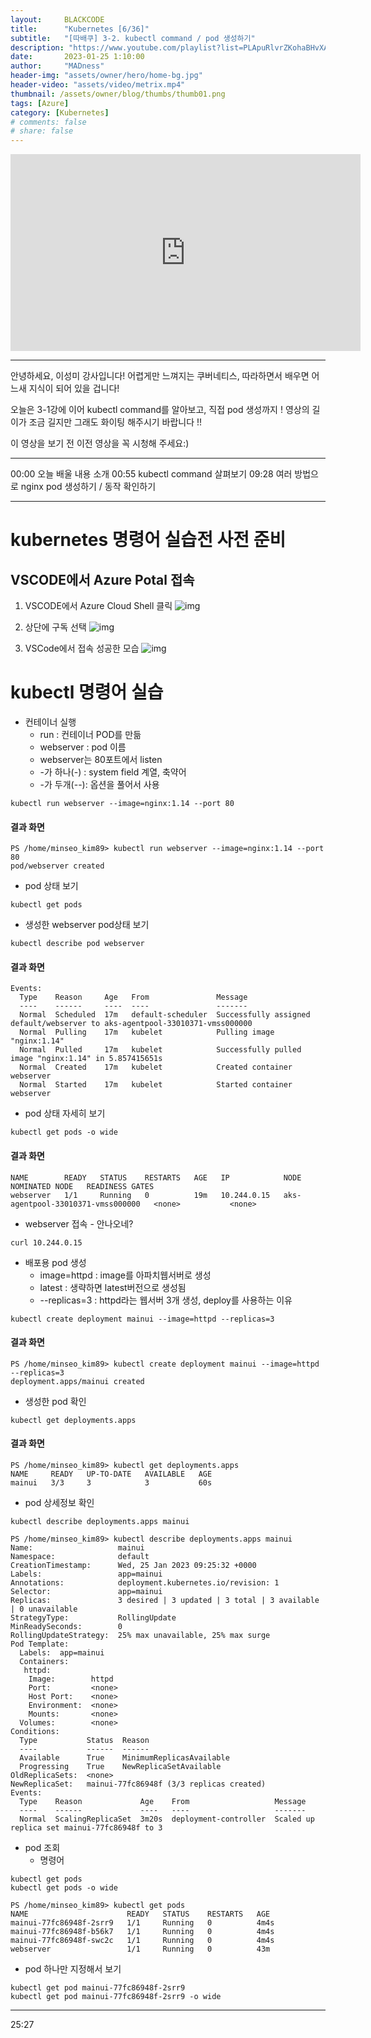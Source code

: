 ```yaml
---
layout:     BLACKCODE
title:      "Kubernetes [6/36]"
subtitle:   "[따배쿠] 3-2. kubectl command / pod 생성하기"
description: "https://www.youtube.com/playlist?list=PLApuRlvrZKohaBHvXAOhUD-RxD0uQ3z0c"
date:       2023-01-25 1:10:00
author:     "MADness"
header-img: "assets/owner/hero/home-bg.jpg"
header-video: "assets/video/metrix.mp4"
thumbnail: /assets/owner/blog/thumbs/thumb01.png
tags: [Azure]
category: [Kubernetes]
# comments: false
# share: false
---
```


<iframe width="560" height="315" src="https://www.youtube.com/embed/QGF7igBYSEI?list=PLApuRlvrZKohaBHvXAOhUD-RxD0uQ3z0c" title="[따배쿠] 3-2. kubectl command / pod 생성하기" frameborder="0" allow="accelerometer; autoplay; clipboard-write; encrypted-media; gyroscope; picture-in-picture; web-share" allowfullscreen></iframe>

---

안녕하세요, 이성미 강사입니다!
어렵게만 느껴지는 쿠버네티스,
따라하면서 배우면 어느새 지식이 되어 있을 겁니다!

오늘은 3-1강에 이어 kubectl command를 알아보고, 직접 pod 생성까지 !
영상의 길이가 조금 길지만 그래도 화이팅 해주시기 바랍니다 !!

이 영상을 보기 전 이전 영상을 꼭 시청해 주세요:)

---

00:00 오늘 배울 내용 소개
00:55 kubectl command 살펴보기
09:28 여러 방법으로 nginx pod 생성하기 / 동작 확인하기

---

# kubernetes 명령어 실습전 사전 준비

## VSCODE에서 Azure Potal 접속
1. VSCODE에서 Azure Cloud Shell 클릭
![img](./img/2023-01-25-Kubernetes-05_1.png)

2. 상단에 구독 선택
![img](./img/2023-01-25-Kubernetes-05_2.png)

3. VSCode에서 접속 성공한 모습
![img](./img/2023-01-25-Kubernetes-05_3.png)

# kubectl 명령어 실습

- 컨테이너 실행
    - run : 컨테이너 POD를 만듦
    - webserver : pod 이름
    - webserver는 80포트에서 listen
    - -가 하나(-) : system field 계열, 축약어
    - -가 두개(--): 옵션을 풀어서 사용
```
kubectl run webserver --image=nginx:1.14 --port 80
```

#### 결과 화면
```
PS /home/minseo_kim89> kubectl run webserver --image=nginx:1.14 --port 80
pod/webserver created
```

- pod 상태 보기
```
kubectl get pods
```

- 생성한 webserver pod상태 보기
```
kubectl describe pod webserver
```

#### 결과 화면
```
Events:
  Type    Reason     Age   From               Message
  ----    ------     ----  ----               -------
  Normal  Scheduled  17m   default-scheduler  Successfully assigned default/webserver to aks-agentpool-33010371-vmss000000
  Normal  Pulling    17m   kubelet            Pulling image "nginx:1.14"
  Normal  Pulled     17m   kubelet            Successfully pulled image "nginx:1.14" in 5.857415651s
  Normal  Created    17m   kubelet            Created container webserver
  Normal  Started    17m   kubelet            Started container webserver
```

- pod 상태 자세히 보기
```
kubectl get pods -o wide
```

#### 결과 화면
```
NAME        READY   STATUS    RESTARTS   AGE   IP            NODE                                NOMINATED NODE   READINESS GATES
webserver   1/1     Running   0          19m   10.244.0.15   aks-agentpool-33010371-vmss000000   <none>           <none>
```

- webserver 접속 - 안나오네?
```
curl 10.244.0.15
```

- 배포용 pod 생성
    - image=httpd : image를 아파치웹서버로 생성
    - latest : 생략하면 latest버전으로 생성됨
    - --replicas=3 : httpd라는 웹서버 3개 생성, deploy를 사용하는 이유
```
kubectl create deployment mainui --image=httpd --replicas=3
``` 

#### 결과 화면
```
PS /home/minseo_kim89> kubectl create deployment mainui --image=httpd --replicas=3 
deployment.apps/mainui created
```

- 생성한 pod 확인
```
kubectl get deployments.apps
```

#### 결과 화면
```
PS /home/minseo_kim89> kubectl get deployments.apps
NAME     READY   UP-TO-DATE   AVAILABLE   AGE
mainui   3/3     3            3           60s
```

- pod 상세정보 확인
```
kubectl describe deployments.apps mainui
```

```
PS /home/minseo_kim89> kubectl describe deployments.apps mainui
Name:                   mainui
Namespace:              default
CreationTimestamp:      Wed, 25 Jan 2023 09:25:32 +0000
Labels:                 app=mainui
Annotations:            deployment.kubernetes.io/revision: 1
Selector:               app=mainui
Replicas:               3 desired | 3 updated | 3 total | 3 available | 0 unavailable
StrategyType:           RollingUpdate
MinReadySeconds:        0
RollingUpdateStrategy:  25% max unavailable, 25% max surge
Pod Template:
  Labels:  app=mainui
  Containers:
   httpd:
    Image:        httpd
    Port:         <none>
    Host Port:    <none>
    Environment:  <none>
    Mounts:       <none>
  Volumes:        <none>
Conditions:
  Type           Status  Reason
  ----           ------  ------
  Available      True    MinimumReplicasAvailable
  Progressing    True    NewReplicaSetAvailable
OldReplicaSets:  <none>
NewReplicaSet:   mainui-77fc86948f (3/3 replicas created)
Events:
  Type    Reason             Age    From                   Message
  ----    ------             ----   ----                   -------
  Normal  ScalingReplicaSet  3m20s  deployment-controller  Scaled up replica set mainui-77fc86948f to 3
```

- pod 조회
    - 명령어
```
kubectl get pods
kubectl get pods -o wide
```

```
PS /home/minseo_kim89> kubectl get pods
NAME                      READY   STATUS    RESTARTS   AGE
mainui-77fc86948f-2srr9   1/1     Running   0          4m4s
mainui-77fc86948f-b56k7   1/1     Running   0          4m4s
mainui-77fc86948f-swc2c   1/1     Running   0          4m4s
webserver                 1/1     Running   0          43m
```

- pod 하나만 지정해서 보기
```
kubectl get pod mainui-77fc86948f-2srr9
kubectl get pod mainui-77fc86948f-2srr9 -o wide
```
---
25:27